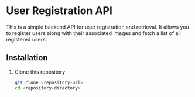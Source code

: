 # User Registration API

This is a simple backend API for user registration and retrieval. It allows you to register users along with their associated images and fetch a list of all registered users.



## Installation

1. Clone this repository:
   ```bash
   git clone <repository-url>
   cd <repository-directory>
